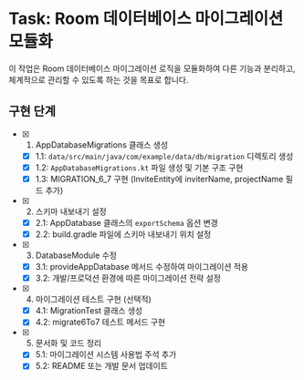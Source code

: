# Task: Room 데이터베이스 마이그레이션 모듈화

이 작업은 Room 데이터베이스 마이그레이션 로직을 모듈화하여 다른 기능과 분리하고, 체계적으로 관리할 수 있도록 하는 것을 목표로 합니다.

## 구현 단계

- [x] 1. AppDatabaseMigrations 클래스 생성
  - [x] 1.1: `data/src/main/java/com/example/data/db/migration` 디렉토리 생성
  - [x] 1.2: `AppDatabaseMigrations.kt` 파일 생성 및 기본 구조 구현
  - [x] 1.3: MIGRATION_6_7 구현 (InviteEntity에 inviterName, projectName 필드 추가)

- [x] 2. 스키마 내보내기 설정
  - [x] 2.1: AppDatabase 클래스의 `exportSchema` 옵션 변경
  - [x] 2.2: build.gradle 파일에 스키마 내보내기 위치 설정

- [x] 3. DatabaseModule 수정
  - [x] 3.1: provideAppDatabase 메서드 수정하여 마이그레이션 적용
  - [x] 3.2: 개발/프로덕션 환경에 따른 마이그레이션 전략 설정

- [x] 4. 마이그레이션 테스트 구현 (선택적)
  - [x] 4.1: MigrationTest 클래스 생성
  - [x] 4.2: migrate6To7 테스트 메서드 구현

- [x] 5. 문서화 및 코드 정리
  - [x] 5.1: 마이그레이션 시스템 사용법 주석 추가
  - [x] 5.2: README 또는 개발 문서 업데이트 
